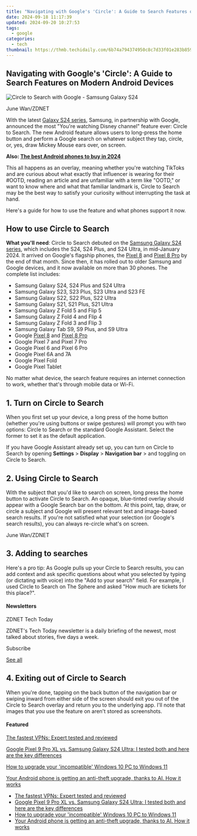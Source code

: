 ```yaml
---
title: "Navigating with Google's 'Circle': A Guide to Search Features on Modern Android Devices"
date: 2024-09-18 11:17:39
updated: 2024-09-20 10:27:53
tags:
  - google
categories:
  - tech
thumbnail: https://thmb.techidaily.com/6b74a794374950c8c7d33f01e283b8595a0e02efb75345cb412052a7193f6b01.jpg
---
```


## Navigating with Google's 'Circle': A Guide to Search Features on Modern Android Devices

![Circle to Search with Google - Samsung Galaxy S24](https://www.zdnet.com/a/img/resize/a3dba8a0e333c7cff71c42c864517c0152e1bb7b/2024/01/23/89daf3fd-3132-4dba-a2f2-c2fec08c276d/img-0409.jpg?auto=webp&width=1280)

June Wan/ZDNET

With the latest [Galaxy S24 series](https://www.zdnet.com/article/every-samsung-galaxy-s24-model-compared-which-one-should-you-buy/), Samsung, in partnership with Google, announced the most "You're watching Disney channel" feature ever: Circle to Search. The new Android feature allows users to long-press the home button and perform a Google search on whatever subject they tap, circle, or, yes, draw Mickey Mouse ears over, on screen.

**Also: [The best Android phones to buy in 2024](https://www.zdnet.com/article/best-android-phone/)**

This all happens as an overlay, meaning whether you're watching TikToks and are curious about what exactly that influencer is wearing for their #OOTD, reading an article and are unfamiliar with a term like "OOTD," or want to know where and what that familiar landmark is, Circle to Search may be the best way to satisfy your curiosity without interrupting the task at hand.

Here's a guide for how to use the feature and what phones support it now.

## How to use Circle to Search

**What you'll** **need**: Circle to Search debuted on the [Samsung Galaxy S24 series](https://shop-links.co/link/?url=https%3A%2F%2Fwww.samsung.com%2Fus%2Fsmartphones%2Fgalaxy-s24%2F&publisher_slug=itechdaily19598&exclusive=1), which includes the S24, S24 Plus, and S24 Ultra, in mid-January 2024\. It arrived on Google's flagship phones, the [Pixel 8](https://buy.geni.us/Proxy.ashx?TSID=368250&GR%5FURL=https%3A%2F%2Fwww.amazon.com%2FGoogle-Pixel-Unlocked-Smartphone-Advanced%2Fdp%2FB0CGT6RLT7%2F%3Ftag%3Dzd-buy-button-20%26ascsubtag%3D%5F%5FCOM%5FCLICK%5FID%5F%5F%7C7f44df37-e902-4297-88c6-034e26d7682c%7Cdtp&dtb=1) and [Pixel 8 Pro](https://buy.geni.us/Proxy.ashx?TSID=368250&GR%5FURL=https%3A%2F%2Fwww.amazon.com%2FGoogle-Pixel-Pro-Smartphone-Telephoto%2Fdp%2FB0CGTJ12Z9%3Ftag%3Dzd-buy-button-20%26ascsubtag%3D%5F%5FCOM%5FCLICK%5FID%5F%5F%7C7f44df37-e902-4297-88c6-034e26d7682c%7Cdtp&dtb=1) by the end of that month. Since then, it has rolled out to older Samsung and Google devices, and it now available on more than 30 phones. The complete list includes:

* Samsung Galaxy S24, S24 Plus and S24 Ultra
* Samsung Galaxy S23, S23 Plus, S23 Ultra and S23 FE
* Samsung Galaxy S22, S22 Plus, S22 Ultra
* Samsung Galaxy S21, S21 Plus, S21 Ultra
* Samsung Galaxy Z Fold 5 and Flip 5
* Samsung Galaxy Z Fold 4 and Flip 4
* Samsung Galaxy Z Fold 3 and Flip 3
* Samsung Galaxy Tab S9, S9 Plus, and S9 Ultra
* Google [Pixel 8](https://buy.geni.us/Proxy.ashx?TSID=368250&GR%5FURL=https%3A%2F%2Fwww.amazon.com%2FGoogle-Pixel-Unlocked-Smartphone-Advanced%2Fdp%2FB0CGT6RLT7%2F%3Ftag%3Dzd-buy-button-20%26ascsubtag%3D%5F%5FCOM%5FCLICK%5FID%5F%5F%7C7f44df37-e902-4297-88c6-034e26d7682c%7Cdtp&dtb=1) and [Pixel 8 Pro](https://buy.geni.us/Proxy.ashx?TSID=368250&GR%5FURL=https%3A%2F%2Fwww.amazon.com%2FGoogle-Pixel-Pro-Smartphone-Telephoto%2Fdp%2FB0CGTJ12Z9%3Ftag%3Dzd-buy-button-20%26ascsubtag%3D%5F%5FCOM%5FCLICK%5FID%5F%5F%7C7f44df37-e902-4297-88c6-034e26d7682c%7Cdtp&dtb=1)
* Google Pixel 7 and Pixel 7 Pro
* Google Pixel 6 and Pixel 6 Pro
* Google Pixel 6A and 7A
* Google Pixel Fold
* Google Pixel Tablet

No matter what device, the search feature requires an internet connection to work, whether that's through mobile data or Wi-Fi. 

## 1\. Turn on Circle to Search

When you first set up your device, a long press of the home button (whether you're using buttons or swipe gestures) will prompt you with two options: Circle to Search or the standard Google Assistant. Select the former to set it as the default application.

If you have Google Assistant already set up, you can turn on Circle to Search by opening **Settings** \> **Display** \> **Navigation bar** \> and toggling on Circle to Search. 

## 2\. Using Circle to Search

With the subject that you'd like to search on screen, long press the home button to activate Circle to Search. An opaque, blue-tinted overlay should appear with a Google Search bar on the bottom. At this point, tap, draw, or circle a subject and Google will present relevant text and image-based search results. If you're not satisfied what your selection (or Google's search results), you can always re-circle what's on screen.

June Wan/ZDNET

## 3\. Adding to searches

Here's a pro tip: As Google pulls up your Circle to Search results, you can add context and ask specific questions about what you selected by typing (or dictating with voice) into the "Add to your search" field. For example, I used Circle to Search on The Sphere and asked "How much are tickets for this place?".

#### Newsletters

ZDNET Tech Today

ZDNET's Tech Today newsletter is a daily briefing of the newest, most talked about stories, five days a week.

 Subscribe

[See all](https://www.zdnet.com/newsletters/)

## 4\. Exiting out of Circle to Search

When you're done, tapping on the back button of the navigation bar or swiping inward from either side of the screen should exit you out of the Circle to Search overlay and return you to the underlying app. I'll note that images that you use the feature on aren't stored as screenshots.

#### Featured

[The fastest VPNs: Expert tested and reviewed](https://www.zdnet.com/article/fastest-vpn/ "The fastest VPNs: Expert tested and reviewed")

[Google Pixel 9 Pro XL vs. Samsung Galaxy S24 Ultra: I tested both and here are the key differences](https://www.zdnet.com/article/google-pixel-9-pro-xl-vs-samsung-galaxy-s24-ultra/ "Google Pixel 9 Pro XL vs. Samsung Galaxy S24 Ultra: I tested both and here are the key differences")

[How to upgrade your 'incompatible' Windows 10 PC to Windows 11](https://www.zdnet.com/article/how-to-upgrade-your-incompatible-windows-10-pc-to-windows-11/ "How to upgrade your 'incompatible' Windows 10 PC to Windows 11")

[Your Android phone is getting an anti-theft upgrade, thanks to AI. How it works](https://www.zdnet.com/article/your-android-phone-is-getting-an-anti-theft-upgrade-thanks-to-ai-how-it-works/ "Your Android phone is getting an anti-theft upgrade, thanks to AI. How it works")

* [The fastest VPNs: Expert tested and reviewed](https://www.zdnet.com/article/fastest-vpn/ "The fastest VPNs: Expert tested and reviewed")
* [Google Pixel 9 Pro XL vs. Samsung Galaxy S24 Ultra: I tested both and here are the key differences](https://www.zdnet.com/article/google-pixel-9-pro-xl-vs-samsung-galaxy-s24-ultra/ "Google Pixel 9 Pro XL vs. Samsung Galaxy S24 Ultra: I tested both and here are the key differences")
* [How to upgrade your 'incompatible' Windows 10 PC to Windows 11](https://www.zdnet.com/article/how-to-upgrade-your-incompatible-windows-10-pc-to-windows-11/ "How to upgrade your 'incompatible' Windows 10 PC to Windows 11")
* [Your Android phone is getting an anti-theft upgrade, thanks to AI. How it works](https://www.zdnet.com/article/your-android-phone-is-getting-an-anti-theft-upgrade-thanks-to-ai-how-it-works/ "Your Android phone is getting an anti-theft upgrade, thanks to AI. How it works")

<ins class="adsbygoogle"
     style="display:block"
     data-ad-format="autorelaxed"
     data-ad-client="ca-pub-7571918770474297"
     data-ad-slot="1223367746"></ins>



<ins class="adsbygoogle"
     style="display:block"
     data-ad-client="ca-pub-7571918770474297"
     data-ad-slot="8358498916"
     data-ad-format="auto"
     data-full-width-responsive="true"></ins>
